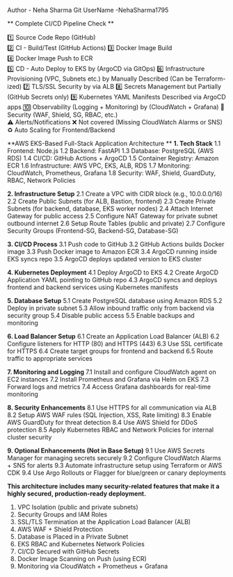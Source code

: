 Author - Neha Sharma
Git UserName -NehaSharma1795

** Complete CI/CD Pipeline Check **

1️⃣	Source Code Repo (GitHub)	
2️⃣	CI - Build/Test (GitHub Actions)
3️⃣	Docker Image Build	
4️⃣	Docker Image Push to ECR	
5️⃣	CD - Auto Deploy to EKS	by (ArgoCD via GitOps)
6️⃣	Infrastructure Provisioning (VPC, Subnets etc.)	by Manually Described (Can be Terraform-ized)
7️⃣	TLS/SSL Security by via ALB
8️⃣	Secrets Management	but Partially (GitHub Secrets only)
9️⃣	Kubernetes YAML Manifests	 Described via ArgoCD apps
🔟	Observability (Logging + Monitoring) by (CloudWatch + Grafana)
🔐	Security (WAF, Shield, SG, RBAC, etc.)	
⚠️	Alerts/Notifications	❌ Not covered (Missing CloudWatch Alarms or SNS)
♻️	Auto Scaling for Frontend/Backend

**AWS EKS-Based Full-Stack Application Architecture **
**1. Tech Stack**
1.1 Frontend: Node.js
1.2 Backend: FastAPI
1.3 Database: PostgreSQL (AWS RDS)
1.4 CI/CD: GitHub Actions + ArgoCD
1.5 Container Registry: Amazon ECR
1.6 Infrastructure: AWS VPC, EKS, ALB, RDS
1.7 Monitoring: CloudWatch, Prometheus, Grafana
1.8 Security: WAF, Shield, GuardDuty, RBAC, Network Policies

**2. Infrastructure Setup**
2.1 Create a VPC with CIDR block (e.g., 10.0.0.0/16)
2.2 Create Public Subnets (for ALB, Bastion, frontend)
2.3 Create Private Subnets (for backend, database, EKS worker nodes)
2.4 Attach Internet Gateway for public access
2.5 Configure NAT Gateway for private subnet outbound internet
2.6 Setup Route Tables (public and private)
2.7 Configure Security Groups (Frontend-SG, Backend-SG, Database-SG)

**3. CI/CD Process**
3.1 Push code to GitHub
3.2 GitHub Actions builds Docker image
3.3 Push Docker image to Amazon ECR
3.4 ArgoCD running inside EKS syncs repo
3.5 ArgoCD deploys updated version to EKS cluster

**4. Kubernetes Deployment**
4.1 Deploy ArgoCD to EKS
4.2 Create ArgoCD Application YAML pointing to GitHub repo
4.3 ArgoCD syncs and deploys frontend and backend services using Kubernetes manifests

**5. Database Setup**
5.1 Create PostgreSQL database using Amazon RDS
5.2 Deploy in private subnet
5.3 Allow inbound traffic only from backend via security group
5.4 Disable public access
5.5 Enable backups and monitoring

**6. Load Balancer Setup**
6.1 Create an Application Load Balancer (ALB)
6.2 Configure listeners for HTTP (80) and HTTPS (443)
6.3 Use SSL certificate for HTTPS
6.4 Create target groups for frontend and backend
6.5 Route traffic to appropriate services

**7. Monitoring and Logging**
7.1 Install and configure CloudWatch agent on EC2 instances
7.2 Install Prometheus and Grafana via Helm on EKS
7.3 Forward logs and metrics
7.4 Access Grafana dashboards for real-time monitoring

**8. Security Enhancements**
8.1 Use HTTPS for all communication via ALB
8.2 Setup AWS WAF rules (SQL Injection, XSS, Rate limiting)
8.3 Enable AWS GuardDuty for threat detection
8.4 Use AWS Shield for DDoS protection
8.5 Apply Kubernetes RBAC and Network Policies for internal cluster security

**9. Optional Enhancements (Not in Base Setup)**
9.1 Use AWS Secrets Manager for managing secrets securely
9.2 Configure CloudWatch Alarms + SNS for alerts
9.3 Automate infrastructure setup using Terraform or AWS CDK
9.4 Use Argo Rollouts or Flagger for blue/green or canary deployments



**This architecture includes many security-related features that make it a highly secured, production-ready deployment.**

1. VPC Isolation (public and private subnets)
2. Security Groups and IAM Roles
3. SSL/TLS Termination at the Application Load Balancer (ALB)
4. AWS WAF + Shield Protection
5. Database is Placed in a Private Subnet
6. EKS RBAC and Kubernetes Network Policies
7. CI/CD Secured with GitHub Secrets
8. Docker Image Scanning on Push (using ECR)
9. Monitoring via CloudWatch + Prometheus + Grafana
